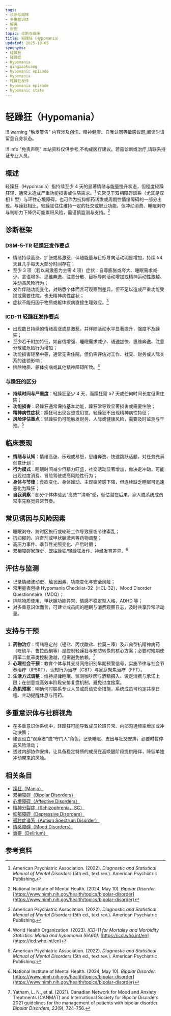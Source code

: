 ```yaml
---
tags:
- 诊断与临床
- 多重意识体
- 解离
- 创伤
topic: 诊断与临床
title: 轻躁狂（Hypomania）
updated: 2025-10-05
synonyms:
- 轻躁狂
- 轻躁症
- Hypomania
- qingzaokuang
- hypomanic episode
- hypomania
- 轻躁狂发作
- hypomania episode
- hypomanic state
---
```


# 轻躁狂（Hypomania）

!!! warning "触发警告"
    内容涉及创伤、精神健康、自我认同等敏感议题,阅读时请留意自身状态。

!!! info "免责声明"
    本站资料仅供参考,不构成医疗建议。若需诊断或治疗,请联系持证专业人员。

## 概述

轻躁狂（Hypomania）指持续至少 4 天的显著情绪与能量提升状态，但程度较躁狂轻，通常未造成严重功能损害或住院需求。[^apa2022] 它常见于双相障碍谱系（尤其是双相 Ⅱ 型）与环性心境障碍，也可作为抗抑郁药诱发或周期性情绪障碍的一部分出现。与躁狂相比，轻躁狂往往维持一定的社交或职业功能，但冲动消费、睡眠剥夺与判断力下降仍可能累积风险，需谨慎监测与支持。[^nimh2024b]

## 诊断框架

### DSM-5-TR 轻躁狂发作要点

- 情绪持续高涨、扩张或易激惹，伴随能量与目标导向活动明显增加，持续 ≥4 天且几乎每天大部分时间存在；
- 至少 3 项（若以易激惹为主需 4 项）症状：自尊膨胀或夸大、睡眠需求减少、言语增多、思维奔逸、注意分散、目标导向活动增加或精神运动性激越、冲动高风险行为；
- 发作伴随功能变化，对熟悉个体而言可观察到差异，但不足以造成严重功能受损或需要住院，也无精神病性症状；
- 症状不能归因于物质或躯体疾病直接生理效应。[^apa2022]

### ICD-11 轻躁狂发作要点

- 出现数日持续的情绪高涨或易激惹，并伴随活动水平显著提升，强度不及躁狂；
- 至少若干附加特征，如自信增强、睡眠需求减少、语速加快、思维奔逸、注意分散或危险行为增加；
- 功能损害轻至中等，通常无需住院，但仍需评估对工作、社交、财务或人际关系的连锁影响；
- 排除物质、躯体疾病或其他精神障碍所致。[^who2023b]

### 与躁狂的区分

- **持续时间与严重度**：轻躁狂至少 4 天，而躁狂需 ≥7 天或任何时间长度但需住院；
- **功能损害**：轻躁狂通常保持基本功能，躁狂常导致显著损害或需要住院；
- **精神病性症状**：躁狂可出现妄想或幻觉，轻躁狂不出现精神病性特征；
- **风险评估重点**：轻躁狂仍可能触发财务、人际或健康风险，需要及时监测与干预。[^apa2022]

## 临床表现

- **情绪与认知**：情绪高涨、乐观或易怒，思维奔逸、快速跳跃话题，对任务充满创意计划；
- **行为模式**：睡眠时间减少但精力旺盛，社交活动显著增加，做决定冲动，可能出现过度消费、冒险驾驶或高风险性行为；
- **身体与节律**：食欲变化、身体躁动、主观疲劳感下降，但连续缺乏睡眠可迅速恶化为躁狂；
- **自我洞察**：部分个体体验到“高效”“清晰”感，低估潜在后果，家人或系统成员常率先察觉异常节奏。

## 常见诱因与风险因素

- 睡眠剥夺、跨时区旅行或轮班工作导致昼夜节律紊乱；
- 抗抑郁药、兴奋剂或甲状腺激素等药物调整；
- 高压力事件、季节性光照变化、产后时期；
- 双相障碍家族史、既往躁狂/轻躁狂发作、神经发育差异。[^nimh2024b]

## 评估与监测

- 记录情绪波动史、触发因素、功能变化与安全风险；
- 常用量表包括 Hypomania Checklist-32（HCL-32）、Mood Disorder Questionnaire（MDQ）；
- 排除物质使用、甲状腺功能异常、情感不稳定型人格、ADHD 等；
- 对多重意识体而言，可建立成员间的睡眠与消费观察日志，及时共享异常活动量。

## 支持与干预

1. **药物治疗**：情绪稳定剂（锂盐、丙戊酸盐、拉莫三嗪）及非典型抗精神病药（喹硫平、鲁拉西酮等）是控制轻躁狂与预防转换的核心方案；必要时短期使用苯二氮䓬类控制激越，但需避免依赖。[^canmat2021]
2. **心理社会干预**：教育个体与其支持网络识别早期预警信号，实施节律与社会节奏治疗（IPSRT）、认知行为治疗（CBT）与家庭聚焦治疗（FFT）。
3. **生活方式调整**：维持规律睡眠、监测咖啡因与酒精摄入、设定消费与承诺上限；在创意或高效率阶段安排复盘机制，避免过度接案。
4. **危机预案**：明确何时联系专业人员或启动安全措施，系统成员可约定共享日程、主动提醒休息与用药。

## 多重意识体与社群视角

- 在多重意识体系统中，轻躁狂可能导致成员轮班异常、内部沟通频率增加或冲动决策；
- 建议设立“观察者”或“守门人”角色，记录睡眠、支出与社交安排，必要时暂停高风险活动；
- 透过内部协作安排，让具备稳定特质的成员在高唤醒阶段提供陪伴，降低单独冲动带来的风险。

## 相关条目

- [躁狂（Mania）](Mania.md)
- [双相障碍（Bipolar Disorders）](Bipolar-Disorders.md)
- [心境障碍（Affective Disorders）](Affective-Disorders.md)
- [精神分裂症（Schizophrenia，SC）](Schizophrenia-SC.md)
- [抑郁障碍（Depressive Disorders）](Depressive-Disorders.md)
- [孤独症谱系（Autism Spectrum Disorder）](Autism-Spectrum-Disorder.md)
- [情感障碍（Mood Disorders）](Mood-Disorders.md)
- [谵妄（Delirium）](Delirium.md)

## 参考资料

[^apa2022]: American Psychiatric Association. (2022). *Diagnostic and Statistical Manual of Mental Disorders* (5th ed., text rev.). American Psychiatric Publishing.
[^who2023b]: World Health Organization. (2023). *ICD-11 for Mortality and Morbidity Statistics: Mania and hypomania (6A60).* [https://icd.who.int/en](https://icd.who.int/en)
[^nimh2024b]: National Institute of Mental Health. (2024, May 10). *Bipolar Disorder.* [https://www.nimh.nih.gov/health/topics/bipolar-disorder](https://www.nimh.nih.gov/health/topics/bipolar-disorder)
[^canmat2021]: Yatham, L. N., et al. (2021). Canadian Network for Mood and Anxiety Treatments (CANMAT) and International Society for Bipolar Disorders 2021 guidelines for the management of patients with bipolar disorder. *Bipolar Disorders, 23*(9), 724–756.
